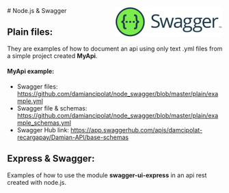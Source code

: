 <img src="https://github.com/damiancipolat/node_swagger/blob/master/doc/logo.png?raw=true" width="250px" align="right" />
# Node.js & Swagger

## Plain files:
They are examples of how to document an api using only text .yml files from a simple project created **MyApi**.

#### **MyApi example**:
- Swagger files: https://github.com/damiancipolat/node_swagger/blob/master/plain/example.yml
- Swagger file & schemas: https://github.com/damiancipolat/node_swagger/blob/master/plain/example_schemas.yml
- Swagger Hub link: https://app.swaggerhub.com/apis/damcipolat-recargapay/Damian-API/base-schemas

## Express & Swagger:
Examples of how to use the module **swagger-ui-express** in an api rest created with node.js.

